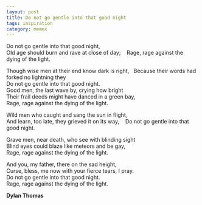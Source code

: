 ```yaml
---
layout: post
title: Do not go gentle into that good night
tags: inspiration
category: memex
---
```


Do not go gentle into that good night,   
Old age should burn and rave at close of day;    
Rage, rage against the dying of the light.    

Though wise men at their end know dark is right,   
Because their words had forked no lightning they    
Do not go gentle into that good night.  
Good men, the last wave by, crying how bright    
Their frail deeds might have danced in a green bay,    
Rage, rage against the dying of the light.    

Wild men who caught and sang the sun in flight,    
And learn, too late, they grieved it on its way,    
Do not go gentle into that good night.    

Grave men, near death, who see with blinding sight    
Blind eyes could blaze like meteors and be gay,    
Rage, rage against the dying of the light.     

And you, my father, there on the sad height,  
Curse, bless, me now with your fierce tears, I pray.    
Do not go gentle into that good night.    
Rage, rage against the dying of the light.  

**Dylan Thomas**